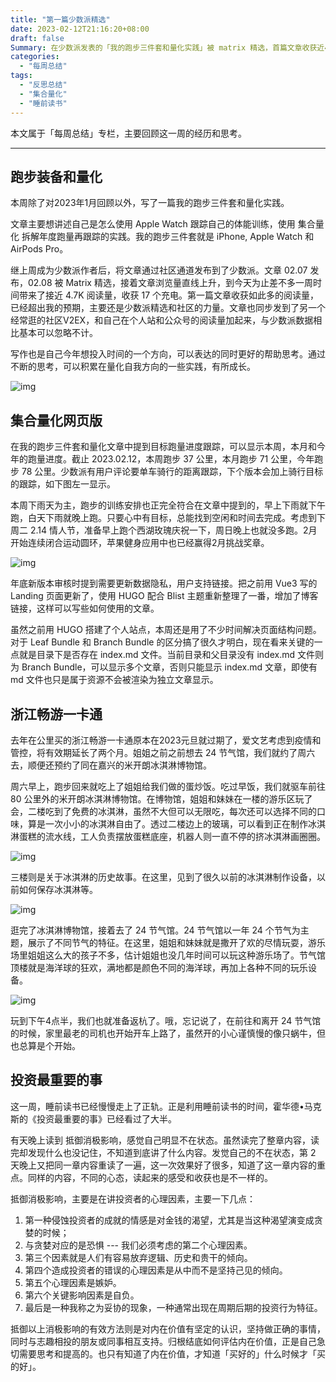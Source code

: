```yaml
---
title: "第一篇少数派精选"
date: 2023-02-12T21:16:20+08:00
draft: false
Summary: 在少数派发表的「我的跑步三件套和量化实践」被 matrix 精选，首篇文章收获近4.7K阅读量，已经超出我的预期。同时，浙江畅游一卡通预约了姐姐一直想去的24节气馆，还参观了米开朗冰淇淋博物馆。
categories:
  - "每周总结"
tags:
  - "反思总结"
  - "集合量化"
  - "睡前读书"
---
```


本文属于「每周总结」专栏，主要回顾这一周的经历和思考。

---

## 跑步装备和量化

本周除了对2023年1月回顾以外，写了一篇我的跑步三件套和量化实践。

文章主要想讲述自己是怎么使用 Apple Watch 跟踪自己的体能训练，使用 集合量化 拆解年度跑量再跟踪的实践。我的跑步三件套就是 iPhone, Apple Watch 和 AirPods Pro。

继上周成为少数派作者后，将文章通过社区通道发布到了少数派。文章 02.07 发布，02.08 被 Matrix 精选，接着文章浏览量直线上升，到今天为止差不多一周时间带来了接近 4.7K 阅读量，收获 17 个充电。第一篇文章收获如此多的阅读量，已经超出我的预期，主要还是少数派精选和社区的力量。文章也同步发到了另一个经常逛的社区V2EX，和自己在个人站和公众号的阅读量加起来，与少数派数据相比基本可以忽略不计。

写作也是自己今年想投入时间的一个方向，可以表达的同时更好的帮助思考。通过不断的思考，可以积累在量化自我方向的一些实践，有所成长。

![img](https://cdn.nlark.com/yuque/0/2023/png/177619/1676209616833-4079b6d4-65d8-434a-b9a0-cfec2a5d2113.png)



## 集合量化网页版

在我的跑步三件套和量化文章中提到目标跑量进度跟踪，可以显示本周，本月和今年的跑量进度。截止 2023.02.12，本周跑步 37 公里，本月跑步 71 公里，今年跑步 78 公里。少数派有用户评论要单车骑行的距离跟踪，下个版本会加上骑行目标的跟踪，如下图左一显示。

本周下雨天为主，跑步的训练安排也正完全符合在文章中提到的，早上下雨就下午跑，白天下雨就晚上跑。只要心中有目标，总能找到空闲和时间去完成。考虑到下周二 2.14 情人节，准备早上跑个西湖玫瑰庆祝一下，周日晚上也就没多跑。2月开始连续闭合运动圆环，苹果健身应用中也已经赢得2月挑战奖章。

![img](https://cdn.nlark.com/yuque/0/2023/png/177619/1676211584520-cb0870ba-8fd3-473e-a09e-5dfdb231d8e4.png)

年底新版本审核时提到需要更新数据隐私，用户支持链接。把之前用 Vue3 写的 Landing 页面更新了，使用 HUGO 配合 Blist 主题重新整理了一番，增加了博客链接，这样可以写些如何使用的文章。

虽然之前用 HUGO 搭建了个人站点，本周还是用了不少时间解决页面结构问题。对于 Leaf Bundle 和 Branch Bundle 的区分搞了很久才明白，现在看来关键的一点就是目录下是否存在 index.md 文件。当前目录和父目录没有 index.md 文件则为 Branch Bundle，可以显示多个文章，否则只能显示 index.md 文章，即使有 md 文件也只是属于资源不会被渲染为独立文章显示。

## 浙江畅游一卡通

去年在公里买的浙江畅游一卡通原本在2023元旦就过期了，爱文艺考虑到疫情和管控，将有效期延长了两个月。姐姐之前之前想去 24 节气馆，我们就约了周六去，顺便还预约了同在嘉兴的米开朗冰淇淋博物馆。

周六早上，跑步回来就吃上了姐姐给我们做的蛋炒饭。吃过早饭，我们就驱车前往80 公里外的米开朗冰淇淋博物馆。在博物馆，姐姐和妹妹在一楼的游乐区玩了会，二楼吃到了免费的冰淇淋，虽然不大但可以无限吃，每次还可以选择不同的口味，算是一次小小的冰淇淋自由了。透过二楼边上的玻璃，可以看到正在制作冰淇淋蛋糕的流水线，工人负责摆放蛋糕底座，机器人则一直不停的挤冰淇淋画圈圈。

![img](https://cdn.nlark.com/yuque/0/2023/png/177619/1676213045511-8dc76df4-da4b-412f-89ed-5b561646c69f.png)

三楼则是关于冰淇淋的历史故事。在这里，见到了很久以前的冰淇淋制作设备，以前如何保存冰淇淋等。

![img](https://cdn.nlark.com/yuque/0/2023/png/177619/1676213351506-50f00d24-0ab8-4a7f-8e24-1377a563ba26.png)

逛完了冰淇淋博物馆，接着去了 24 节气馆。24 节气馆以一年 24 个节气为主题，展示了不同节气的特征。在这里，姐姐和妹妹就是撒开了欢的尽情玩耍，游乐场里姐姐这么大的孩子不多，估计姐姐也没几年时间可以玩这种游乐场了。节气馆顶楼就是海洋球的狂欢，满地都是颜色不同的海洋球，再加上各种不同的玩乐设备。

![img](https://cdn.nlark.com/yuque/0/2023/png/177619/1676213871588-3aa0883b-1d2b-4b17-abda-658c3c001e74.png)

玩到下午4点半，我们也就准备返杭了。哦，忘记说了，在前往和离开 24 节气馆的时候，家里最老的司机也开始开车上路了，虽然开的小心谨慎慢的像只蜗牛，但也总算是个开始。

## 投资最重要的事

这一周，睡前读书已经慢慢走上了正轨。正是利用睡前读书的时间，霍华德•马克斯的《投资最重要的事》已经看过了大半。

有天晚上读到 抵御消极影响，感觉自己明显不在状态。虽然读完了整章内容，读完却发现什么也没记住，不知道到底讲了什么内容。发觉自己的不在状态，第 2 天晚上又把同一章内容重读了一遍，这一次效果好了很多，知道了这一章内容的重点。同样的内容，不同的心态，读起来的感受和收获也是不一样的。

抵御消极影响，主要是在讲投资者的心理因素，主要一下几点：

1. 第一种侵蚀投资者的成就的情感是对金钱的渴望，尤其是当这种渴望演变成贪婪的时候；
2. 与贪婪对应的是恐惧  --- 我们必须考虑的第二个心理因素。
3. 第三个因素就是人们有容易放弃逻辑、历史和贵干的倾向。
4. 第四个造成投资者的错误的心理因素是从中而不是坚持己见的倾向。
5. 第五个心理因素是嫉妒。
6. 第六个关键影响因素是自负。
7. 最后是一种我称之为妥协的现象，一种通常出现在周期后期的投资行为特征。

抵御以上消极影响的有效方法则是对内在价值有坚定的认识，坚持做正确的事情，同时与志趣相投的朋友或同事相互支持。归根结底如何评估内在价值，正是自己急切需要思考和提高的。也只有知道了内在价值，才知道「买好的」什么时候才「买的好」。